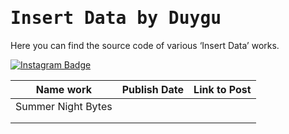 <h1><samp>Insert Data by Duygu</samp></h1>

Here you can find the source code of various ‘Insert Data’ works.

[![Instagram Badge](https://img.shields.io/badge/-Insert%20Data%20on%20Instagram-F5EDEA?logo=instagram&logoColor=black&style=flat)](https://instagram.com/insert.data)


| Name work 	| Publish Date 	| Link to Post	|
|-----------------	|--------------------	|---------	|
| Summer Night Bytes                	|                    	|         	|
|                 	|                    	|         	|
|                 	|                    	|         	|
